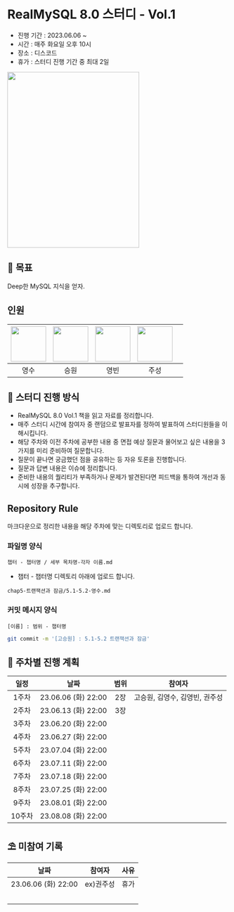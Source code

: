 # RealMySQL 8.0 스터디 - Vol.1

* 진행 기간 : 2023.06.06 ~
* 시간 : 매주 화요일 오후 10시
* 장소 : 디스코드
* 휴가 : 스터디 진행 기간 중 최대 2일

<img src="https://contents.kyobobook.co.kr/sih/fit-in/458x0/pdt/9791158392703.jpg" width = 300 height = 400>

## 🚩 목표
Deep한 MySQL 지식을 얻자.


## 인원
| [<img src="https://github.com/devYSK.png" width="80">](https://github.com/devYSK) | [<img src="https://github.com/goseungwon.png" width="80">](https://github.com/goseungwon) | [<img src="https://github.com/ybkim-dev.png" width="80">](https://github.com/ybkim-dev) | [<img src="https://github.com/JoosungKwon.png" width="80">](https://github.com/JoosungKwon) | |
|:----------------------------------------------------------------------------------:|:---------------------------------------------------------------------------------------:|:-----------------------------------------------------------------------------------:|:-----------------------------------------------------------------------------------:|:-----------------------------------------------------------------------------------:|
|          영수       |     승원        |          영빈         |      주성        |


## 🎯 스터디 진행 방식
* RealMySQL 8.0 Vol.1 책을 읽고 자료를 정리합니다.
* 매주 스터디 시간에 참여자 중 랜덤으로 발표자를 정하여 발표하여 스터디원들을 이해시킵니다.
* 해당 주차와 이전 주차에 공부한 내용 중 면접 예상 질문과 물어보고 싶은 내용을 3가지를 미리 준비하여 질문합니다.
* 질문이 끝나면 궁금했던 점을 공유하는 등 자유 토론을 진행합니다.
* 질문과 답변 내용은 이슈에 정리합니다. 
* 준비한 내용의 퀄리티가 부족하거나 문제가 발견된다면 피드백을 통하여 개선과 동시에 성장을 추구합니다.


## Repository Rule
마크다운으로 정리한 내용을 해당 주차에 맞는 디렉토리로 업로드 합니다.

### 파일명 양식
`챕터 - 챕터명 / 세부 목차명-각자 이름.md`
* 챕터 - 챕터명 디렉토리 아래에 업로드 합니다.
```
chap5-트랜잭션과 잠금/5.1-5.2-영수.md
```

### 커밋 메시지 양식
`[이름] : 범위 - 챕터명  `
```sh
git commit -m '[고승원] : 5.1-5.2 트랜잭션과 잠금'
```


## 🎯 주차별 진행 계획
|일정|날짜|범위|참여자
|:--:|:--:|:--:|:--:|
|1주차|23.06.06 (화) 22:00|2장| 고승원, 김영수, 김영빈, 권주성 |
|2주차|23.06.13 (화) 22:00|3장 | |
|3주차|23.06.20 (화) 22:00| | |
|4주차|23.06.27 (화) 22:00| | |
|5주차|23.07.04 (화) 22:00| | |
|6주차|23.07.11 (화) 22:00| | |
|7주차|23.07.18 (화) 22:00| | |
|8주차|23.07.25 (화) 22:00| | |
|9주차|23.08.01 (화) 22:00| | |
|10주차|23.08.08 (화) 22:00| | |

## ⛱️ 미참여 기록

|날짜|참여자|사유
|:--:|:--:|:--:|
|23.06.06 (화) 22:00|ex)권주성|휴가
|||
|||
|||
|||
|||